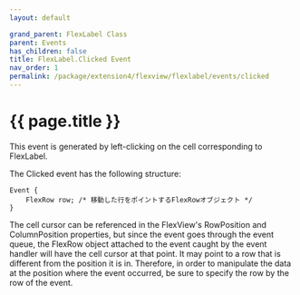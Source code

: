 ```yaml
---
layout: default

grand_parent: FlexLabel Class
parent: Events
has_children: false
title: FlexLabel.Clicked Event
nav_order: 1
permalink: /package/extension4/flexview/flexlabel/events/clicked
---
```

# {{ page.title }}

This event is generated by left-clicking on the cell corresponding to FlexLabel.

The Clicked event has the following structure:

```
Event {
    FlexRow row; /* 移動した行をポイントするFlexRowオブジェクト */
}
```

The cell cursor can be referenced in the FlexView's RowPosition and ColumnPosition properties, but since the event goes through the event queue, the FlexRow object attached to the event caught by the event handler will have the cell cursor at that point. It may point to a row that is different from the position it is in. Therefore, in order to manipulate the data at the position where the event occurred, be sure to specify the row by the row of the event.